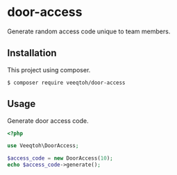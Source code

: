 # door-access
Generate random access code unique to team members.

## Installation
This project using composer.
```
$ composer require veeqtoh/door-access
```

## Usage
Generate door access code.
```php
<?php

use Veeqtoh\DoorAccess;

$access_code = new DoorAccess(10);
echo $access_code->generate();
```